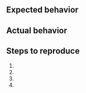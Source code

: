 ## Expected behavior
<!-- What should happen? -->

## Actual behavior
<!-- What happens instead? -->

## Steps to reproduce
<!--

Please provide a link to a live example, or unambiguous steps to reproduce this bug.
Include code to reproduce, if relevant.

-->
1.
2.
3.
4.
